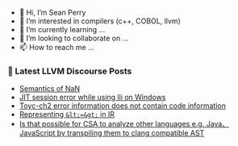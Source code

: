 - 👋 Hi, I’m Sean Perry
- 👀 I’m interested in compilers (c++, COBOL, llvm)
- 🌱 I’m currently learning ...
- 💞️ I’m looking to collaborate on ...
- 📫 How to reach me ...

<!---
s66perry/s66perry is a ✨ special ✨ repository because its `README.md` (this file) appears on your GitHub profile.
You can click the Preview link to take a look at your changes.
--->
### 📕 Latest LLVM Discourse Posts

<!-- DISCOURSE-LLVM:START -->
- [Semantics of NaN](https://discourse.llvm.org/t/semantics-of-nan/66729?page=3#post_41)
- [JIT session error while using lli on Windows](https://discourse.llvm.org/t/jit-session-error-while-using-lli-on-windows/67354#post_4)
- [Toyc-ch2 error information does not contain code information](https://discourse.llvm.org/t/toyc-ch2-error-information-does-not-contain-code-information/67372#post_1)
- [Representing `&lt;=&gt;` in IR](https://discourse.llvm.org/t/representing-in-ir/67369#post_1)
- [Is that possible for CSA to analyze other languages e.g. Java、 JavaScript by transpiling them to clang compatible AST](https://discourse.llvm.org/t/is-that-possible-for-csa-to-analyze-other-languages-e-g-java-javascript-by-transpiling-them-to-clang-compatible-ast/67356#post_5)
<!-- DISCOURSE-LLVM:END -->
